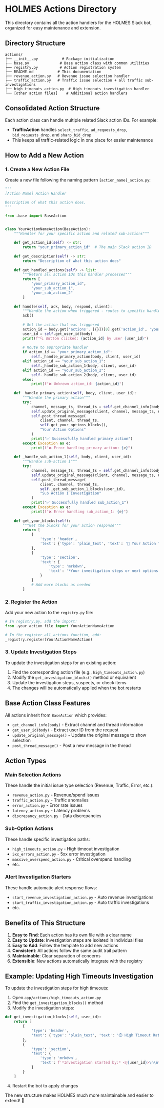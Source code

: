 # HOLMES Actions Directory

This directory contains all the action handlers for the HOLMES Slack bot, organized for easy maintenance and extension.

## Directory Structure

```
actions/
├── __init__.py           # Package initialization
├── base.py              # Base action class with common utilities
├── registry.py          # Action registration system
├── README.md           # This documentation
├── revenue_action.py   # Revenue issue selection handler
├── traffic_action.py   # Traffic issue selection + all traffic sub-investigations  
├── high_timeouts_action.py  # High timeouts investigation handler
└── [other action files]    # Additional action handlers
```

## Consolidated Action Structure

Each action class can handle multiple related Slack action IDs. For example:
- **TrafficAction** handles `select_traffic`, `ad_requests_drop`, `bid_requests_drop`, and `sharp_bid_drop`
- This keeps all traffic-related logic in one place for easier maintenance

## How to Add a New Action

### 1. Create a New Action File

Create a new file following the naming pattern `[action_name]_action.py`:

```python
"""
[Action Name] Action Handler

Description of what this action does.
"""

from .base import BaseAction


class YourActionNameAction(BaseAction):
    """Handler for your specific action and related sub-actions"""
    
    def get_action_id(self) -> str:
        return "your_primary_action_id"  # The main Slack action ID
    
    def get_description(self) -> str:
        return "Description of what this action does"
    
    def get_handled_actions(self) -> list:
        """Return all action IDs this handler processes"""
        return [
            "your_primary_action_id",
            "your_sub_action_1", 
            "your_sub_action_2"
        ]
    
    def handle(self, ack, body, respond, client):
        """Handle the action when triggered - routes to specific handlers"""
        ack()
        
        # Get the action that was triggered
        action_id = body.get('actions', [{}])[0].get('action_id', 'your_primary_action_id')
        user_id = self.get_user_id(body)
        print(f"🔍 Button clicked: {action_id} by user {user_id}")
        
        # Route to appropriate handler
        if action_id == "your_primary_action_id":
            self._handle_primary_action(body, client, user_id)
        elif action_id == "your_sub_action_1":
            self._handle_sub_action_1(body, client, user_id)
        elif action_id == "your_sub_action_2":
            self._handle_sub_action_2(body, client, user_id)
        else:
            print(f"❌ Unknown action_id: {action_id}")
    
    def _handle_primary_action(self, body, client, user_id):
        """Handle the primary action"""
        try:
            channel, message_ts, thread_ts = self.get_channel_info(body)
            self.update_original_message(client, channel, message_ts, user_id, "*Your Selection Text*")
            self.post_thread_message(
                client, channel, thread_ts, 
                self.get_your_options_blocks(), 
                "Your Action Options"
            )
            print("✅ Successfully handled primary action")
        except Exception as e:
            print(f"❌ Error handling primary action: {e}")
    
    def _handle_sub_action_1(self, body, client, user_id):
        """Handle sub-action 1"""
        try:
            channel, message_ts, thread_ts = self.get_channel_info(body)
            self.update_original_message(client, channel, message_ts, user_id, "*Sub Action 1*")
            self.post_thread_message(
                client, channel, thread_ts, 
                self._get_sub_action_1_blocks(user_id), 
                "Sub Action 1 Investigation"
            )
            print("✅ Successfully handled sub_action_1")
        except Exception as e:
            print(f"❌ Error handling sub_action_1: {e}")
    
    def get_your_blocks(self):
        """Get the blocks for your action response"""
        return [
            {
                'type': 'header',
                'text': {'type': 'plain_text', 'text': '🎯 Your Action Title'}
            },
            {
                'type': 'section',
                'text': {
                    'type': 'mrkdwn',
                    'text': '*Your investigation steps or next options here*'
                }
            }
            # Add more blocks as needed
        ]
```

### 2. Register the Action

Add your new action to the `registry.py` file:

```python
# In registry.py, add the import:
from .your_action_file import YourActionNameAction

# In the register_all_actions function, add:
_registry.register(YourActionNameAction)
```

### 3. Update Investigation Steps

To update the investigation steps for an existing action:

1. Find the corresponding action file (e.g., `high_timeouts_action.py`)
2. Modify the `get_investigation_blocks()` method or equivalent
3. Update the investigation steps, suspects, or check items
4. The changes will be automatically applied when the bot restarts

## Base Action Class Features

All actions inherit from `BaseAction` which provides:

- `get_channel_info(body)` - Extract channel and thread information
- `get_user_id(body)` - Extract user ID from the request
- `update_original_message()` - Update the original message to show selection
- `post_thread_message()` - Post a new message in the thread

## Action Types

### Main Selection Actions
These handle the initial issue type selection (Revenue, Traffic, Error, etc.):
- `revenue_action.py` - Revenue/spend issues
- `traffic_action.py` - Traffic anomalies  
- `error_action.py` - Error rate issues
- `latency_action.py` - Latency problems
- `discrepancy_action.py` - Data discrepancies

### Sub-Option Actions
These handle specific investigation paths:
- `high_timeouts_action.py` - High timeout investigation
- `5xx_errors_action.py` - 5xx error investigation
- `massive_overspend_action.py` - Critical overspend handling
- etc.

### Alert Investigation Starters
These handle automatic alert response flows:
- `start_revenue_investigation_action.py` - Auto revenue investigations
- `start_traffic_investigation_action.py` - Auto traffic investigations
- etc.

## Benefits of This Structure

1. **Easy to Find**: Each action has its own file with a clear name
2. **Easy to Update**: Investigation steps are isolated in individual files
3. **Easy to Add**: Follow the template to add new actions
4. **Consistent**: All actions follow the same audit trail pattern
5. **Maintainable**: Clear separation of concerns
6. **Extensible**: New actions automatically integrate with the registry

## Example: Updating High Timeouts Investigation

To update the investigation steps for high timeouts:

1. Open `app/actions/high_timeouts_action.py`
2. Find the `get_investigation_blocks()` method
3. Modify the investigation steps:

```python
def get_investigation_blocks(self, user_id):
    return [
        {
            'type': 'header',
            'text': {'type': 'plain_text', 'text': '⏱️ High Timeout Rates Investigation'}
        },
        {
            'type': 'section',
            'text': {
                'type': 'mrkdwn',
                'text': f'*Investigation started by:* <@{user_id}>\n\n*UPDATED SUSPECTS:*\n• Your new suspect 1\n• Your new suspect 2\n\n*NEW CHECKS:*\n• Your new check 1\n• Your new check 2'
            }
        }
    ]
```

4. Restart the bot to apply changes

The new structure makes HOLMES much more maintainable and easier to extend! 🎉